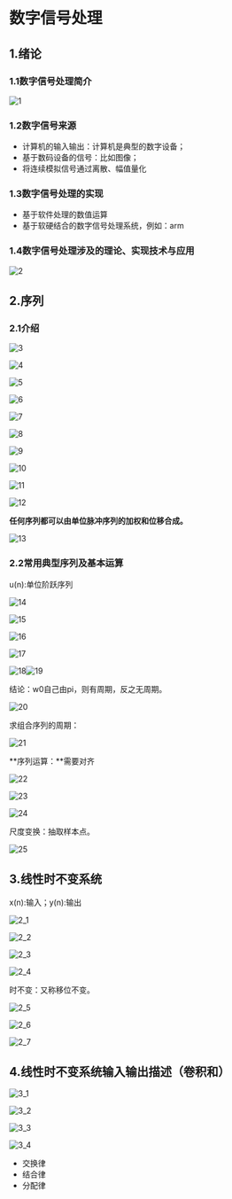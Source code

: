# 数字信号处理

## 1.绪论

### 1.1数字信号处理简介

![1](https://raw.githubusercontent.com/yyhlovehh/yyhlovehh.github.io/master/202312101159012.png)

### 1.2数字信号来源

- 计算机的输入输出：计算机是典型的数字设备；
- 基于数码设备的信号：比如图像；
- 将连续模拟信号通过离散、幅值量化

### 1.3数字信号处理的实现

- 基于软件处理的数值运算
- 基于软硬结合的数字信号处理系统，例如：arm

### 1.4数字信号处理涉及的理论、实现技术与应用

![2](https://raw.githubusercontent.com/yyhlovehh/yyhlovehh.github.io/master/202312101209635.png)

## 2.序列

### 2.1介绍

![3](https://raw.githubusercontent.com/yyhlovehh/yyhlovehh.github.io/master/202312101212355.png)

![4](https://raw.githubusercontent.com/yyhlovehh/yyhlovehh.github.io/master/202312101222101.png)

![5](https://raw.githubusercontent.com/yyhlovehh/yyhlovehh.github.io/master/202312101222707.png)

![6](https://raw.githubusercontent.com/yyhlovehh/yyhlovehh.github.io/master/202312101225751.png)

![7](https://raw.githubusercontent.com/yyhlovehh/yyhlovehh.github.io/master/202312101228238.png)

![8](https://raw.githubusercontent.com/yyhlovehh/yyhlovehh.github.io/master/202312101226955.png)

![9](https://raw.githubusercontent.com/yyhlovehh/yyhlovehh.github.io/master/202312101227388.png)

![10](https://raw.githubusercontent.com/yyhlovehh/yyhlovehh.github.io/master/202312101228303.png)

![11](https://raw.githubusercontent.com/yyhlovehh/yyhlovehh.github.io/master/202312101230034.png)

![12](https://raw.githubusercontent.com/yyhlovehh/yyhlovehh.github.io/master/202312101228935.png)

**任何序列都可以由单位脉冲序列的加权和位移合成。**

![13](https://raw.githubusercontent.com/yyhlovehh/yyhlovehh.github.io/master/202312101232856.png)

### 2.2常用典型序列及基本运算

u(n):单位阶跃序列

![14](https://raw.githubusercontent.com/yyhlovehh/yyhlovehh.github.io/master/202312101237791.png)

![15](https://raw.githubusercontent.com/yyhlovehh/yyhlovehh.github.io/master/202312101239551.png)

![16](https://raw.githubusercontent.com/yyhlovehh/yyhlovehh.github.io/master/202312101243471.png)

![17](https://raw.githubusercontent.com/yyhlovehh/yyhlovehh.github.io/master/202312101244302.png)

![18](https://raw.githubusercontent.com/yyhlovehh/yyhlovehh.github.io/master/202312101246301.png)![19](https://raw.githubusercontent.com/yyhlovehh/yyhlovehh.github.io/master/202312101248670.png)

结论：w0自己由pi，则有周期，反之无周期。

![20](https://raw.githubusercontent.com/yyhlovehh/yyhlovehh.github.io/master/202312101250391.png)

求组合序列的周期：

![21](https://raw.githubusercontent.com/yyhlovehh/yyhlovehh.github.io/master/202312101251656.png)

**序列运算：**需要对齐

![22](https://raw.githubusercontent.com/yyhlovehh/yyhlovehh.github.io/master/202312101253928.png)

![23](https://raw.githubusercontent.com/yyhlovehh/yyhlovehh.github.io/master/202312101254142.png)

![24](https://raw.githubusercontent.com/yyhlovehh/yyhlovehh.github.io/master/202312101258314.png)

尺度变换：抽取样本点。

![25](https://raw.githubusercontent.com/yyhlovehh/yyhlovehh.github.io/master/202312101258282.png)

## 3.线性时不变系统

x(n):输入；y(n):输出

![2_1](https://raw.githubusercontent.com/yyhlovehh/yyhlovehh.github.io/master/202312101308796.png)

![2_2](https://raw.githubusercontent.com/yyhlovehh/yyhlovehh.github.io/master/202312101308763.png)

![2_3](https://raw.githubusercontent.com/yyhlovehh/yyhlovehh.github.io/master/202312101308471.png)

![2_4](https://raw.githubusercontent.com/yyhlovehh/yyhlovehh.github.io/master/202312101309333.png)

时不变：又称移位不变。

![2_5](https://raw.githubusercontent.com/yyhlovehh/yyhlovehh.github.io/master/202312101312611.png)

![2_6](https://raw.githubusercontent.com/yyhlovehh/yyhlovehh.github.io/master/202312101312074.png)

![2_7](https://raw.githubusercontent.com/yyhlovehh/yyhlovehh.github.io/master/202312101314001.png)

## 4.线性时不变系统输入输出描述（卷积和）

![3_1](https://raw.githubusercontent.com/yyhlovehh/yyhlovehh.github.io/master/202312101318675.png)

![3_2](https://raw.githubusercontent.com/yyhlovehh/yyhlovehh.github.io/master/202312101320000.png)

![3_3](https://raw.githubusercontent.com/yyhlovehh/yyhlovehh.github.io/master/202312101324606.png)

![3_4](https://raw.githubusercontent.com/yyhlovehh/yyhlovehh.github.io/master/202312101325084.png)

- 交换律
- 结合律
- 分配律

